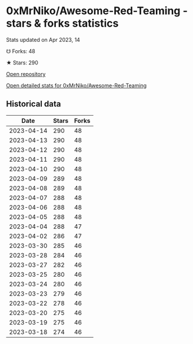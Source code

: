 # 0xMrNiko/Awesome-Red-Teaming - stars & forks statistics

Stats updated on Apr 2023, 14

☋ Forks: 48

★ Stars: 290

[Open repository](https://github.com/0xMrNiko/Awesome-Red-Teaming)

[Open detailed stats for 0xMrNiko/Awesome-Red-Teaming](https://reviewgithub.com/rep/0xMrNiko/Awesome-Red-Teaming)

## Historical data
| Date | Stars | Forks |
|------|-------|-------|
| 2023-04-14 | 290 | 48 | 
| 2023-04-13 | 290 | 48 | 
| 2023-04-12 | 290 | 48 | 
| 2023-04-11 | 290 | 48 | 
| 2023-04-10 | 290 | 48 | 
| 2023-04-09 | 289 | 48 | 
| 2023-04-08 | 289 | 48 | 
| 2023-04-07 | 288 | 48 | 
| 2023-04-06 | 288 | 48 | 
| 2023-04-05 | 288 | 48 | 
| 2023-04-04 | 288 | 47 | 
| 2023-04-02 | 286 | 47 | 
| 2023-03-30 | 285 | 46 | 
| 2023-03-28 | 284 | 46 | 
| 2023-03-27 | 282 | 46 | 
| 2023-03-25 | 280 | 46 | 
| 2023-03-24 | 280 | 46 | 
| 2023-03-23 | 279 | 46 | 
| 2023-03-22 | 278 | 46 | 
| 2023-03-20 | 275 | 46 | 
| 2023-03-19 | 275 | 46 | 
| 2023-03-18 | 274 | 46 | 

